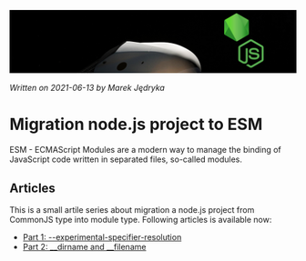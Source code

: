 ![](img/header-es-module.png)

*Written on 2021-06-13 by Marek Jędryka*

# Migration node.js project to ESM

ESM - ECMAScript Modules are a modern way to manage the binding of JavaScript code written in separated files, so-called modules.

## Articles

This is a small artile series about migration a node.js project from CommonJS type into module type.
Following articles is available now:

* [Part 1: --experimental-specifier-resolution](node-migration-esm-01.md)
* [Part 2: __dirname and __filename](node-migration-esm-02.md)
